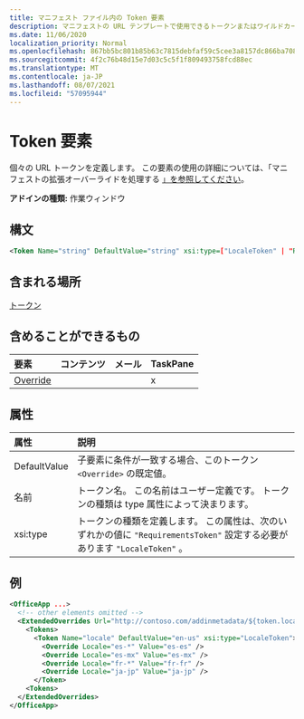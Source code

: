 ```yaml
---
title: マニフェスト ファイル内の Token 要素
description: マニフェストの URL テンプレートで使用できるトークンまたはワイルドカードを指定します。
ms.date: 11/06/2020
localization_priority: Normal
ms.openlocfilehash: 867bb5bc801b85b63c7815debfaf59c5cee3a8157dc866ba7082803ee1d7fe2a
ms.sourcegitcommit: 4f2c76b48d15e7d03c5c5f1f809493758fcd88ec
ms.translationtype: MT
ms.contentlocale: ja-JP
ms.lasthandoff: 08/07/2021
ms.locfileid: "57095944"
---
```

# <a name="token-element"></a>Token 要素

個々の URL トークンを定義します。 この要素の使用の詳細については、「マニフェストの拡張オーバーライドを処理する [」を参照してください](../../develop/extended-overrides.md)。

**アドインの種類:** 作業ウィンドウ

## <a name="syntax"></a>構文

```XML
<Token Name="string" DefaultValue="string" xsi:type=["LocaleToken" | "RequirementsToken"] ></Token>
```

## <a name="contained-in"></a>含まれる場所

[トークン](tokens.md)

## <a name="can-contain"></a>含めることができるもの

|要素|コンテンツ|メール|TaskPane|
|:-----|:-----|:-----|:-----|
|[Override](override.md)|||x|

## <a name="attributes"></a>属性

|属性|説明|
|:-----|:-----|
|DefaultValue|子要素に条件が一致する場合、このトークン `<Override>` の既定値。|
|名前|トークン名。 この名前はユーザー定義です。 トークンの種類は type 属性によって決まります。|
|xsi:type|トークンの種類を定義します。 この属性は、次のいずれかの値に  `"RequirementsToken"` 設定する必要があります  `"LocaleToken"` 。|

## <a name="example"></a>例

```XML
<OfficeApp ...>
  <!-- other elements omitted -->
  <ExtendedOverrides Url="http://contoso.com/addinmetadata/${token.locale}/extended-manifest-overrides.json">
    <Tokens>
      <Token Name="locale" DefaultValue="en-us" xsi:type="LocaleToken">
        <Override Locale="es-*" Value="es-es" />
        <Override Locale="es-mx" Value="es-mx" />
        <Override Locale="fr-*" Value="fr-fr" />
        <Override Locale="ja-jp" Value="ja-jp" />
      </Token>
    <Tokens>
  </ExtendedOverrides>
</OfficeApp>
```
